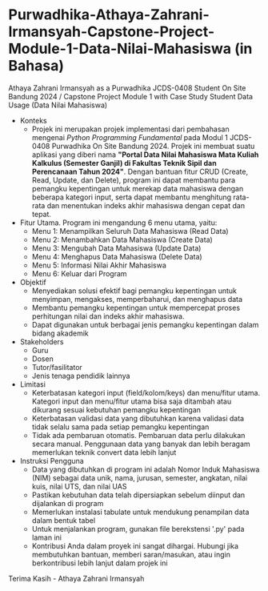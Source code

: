 # Purwadhika-Athaya-Zahrani-Irmansyah-Capstone-Project-Module-1-Data-Nilai-Mahasiswa (in Bahasa)

Athaya Zahrani Irmansyah as a Purwadhika JCDS-0408 Student On Site Bandung 2024 / 
Capstone Project Module 1 with Case Study Student Data Usage (Data Nilai Mahasiswa)

- Konteks
  - Projek ini merupakan projek implementasi dari pembahasan mengenai _Python Programming Fundamental_ pada Modul 1 JCDS-0408 Purwadhika On Site Bandung 2024. Projek ini membuat suatu aplikasi yang diberi nama **"Portal Data Nilai Mahasiswa Mata Kuliah Kalkulus (Semester Ganjil) di Fakultas Teknik Sipil dan Perencanaan Tahun 2024"**. Dengan bantuan fitur CRUD (Create, Read, Update, dan Delete), program ini dapat membantu para pemangku kepentingan untuk merekap data mahasiswa dengan beberapa kategori input, serta dapat membantu menghitung rata-rata dan menentukan indeks akhir mahasiswa dengan cepat dan tepat.
- Fitur Utama. Program ini mengandung 6 menu utama, yaitu:
  - Menu 1: Menampilkan Seluruh Data Mahasiswa (Read Data)
  - Menu 2: Menambahkan Data Mahasiswa (Create Data)
  - Menu 3: Mengubah Data Mahasiswa (Update Data)
  - Menu 4: Menghapus Data Mahasiswa (Delete Data)
  - Menu 5: Informasi Nilai Akhir Mahasiswa
  - Menu 6: Keluar dari Program
- Objektif
  - Menyediakan solusi efektif bagi pemangku kepentingan untuk menyimpan, mengakses, memperbaharui, dan menghapus data
  - Membantu pemangku kepentingan untuk mempercepat proses perhitungan nilai dan indeks akhir mahasiswa.
  - Dapat digunakan untuk berbagai jenis pemangku kepentingan dalam bidang akademik
- Stakeholders
  - Guru
  - Dosen
  - Tutor/fasilitator
  - Jenis tenaga pendidik lainnya
- Limitasi
  - Keterbatasan kategori input (field/kolom/keys) dan menu/fitur utama. Kategori input dan menu/fitur utama bisa saja ditambah atau dikurang sesuai kebutuhan pemangku kepentingan
  - Keterbatasan validasi data yang dibutuhkan karena validasi data tidak selalu sama pada setiap pemangku kepentingan
  - Tidak ada pembaruan otomatis. Pembaruan data perlu dilakukan secara manual. Penggunaan data yang banyak dan lebih beragam memerlukan teknik convert data lebih lanjut
- Instruksi Pengguna
  - Data yang dibutuhkan di program ini adalah Nomor Induk Mahasiswa (NIM) sebagai data unik, nama, jurusan, semester, angkatan, nilai kuis, nilai UTS, dan nilai UAS
  - Pastikan kebutuhan data telah dipersiapkan sebelum diinput dan dijalankan di program
  - Memerlukan instalasi tabulate untuk mendukung penampilan data dalam bentuk tabel
  - Untuk menjalankan program, gunakan file berekstensi '.py' pada laman ini
  - Kontribusi Anda dalam proyek ini sangat dihargai. Hubungi jika membutuhkan bantuan, memberi saran/masukan, atau ingin berkontribusi lebih lanjut dalam projek ini
 
Terima Kasih - Athaya Zahrani Irmansyah

